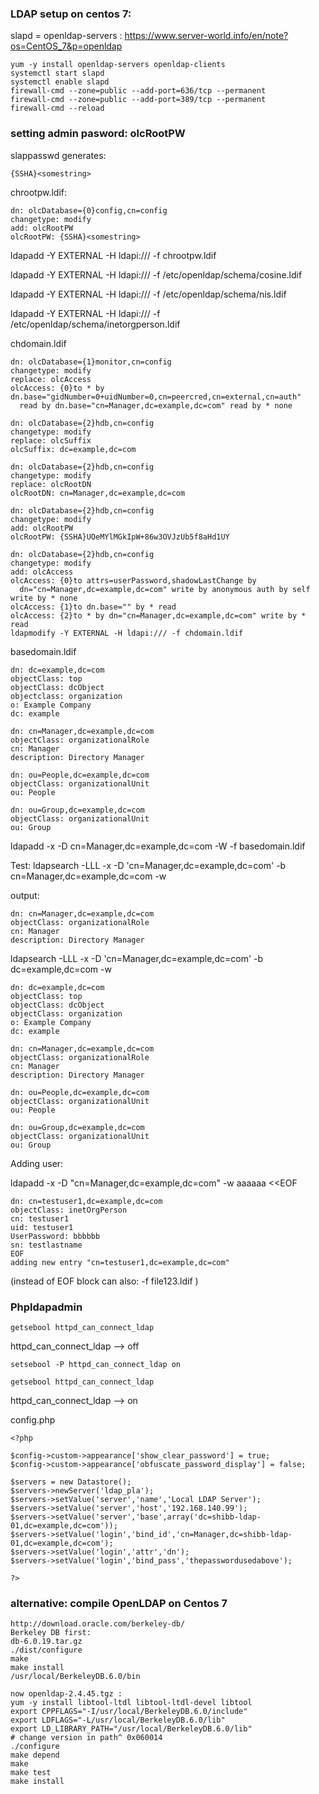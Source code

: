### LDAP setup on centos 7:

slapd = openldap-servers : https://www.server-world.info/en/note?os=CentOS_7&p=openldap 

```
yum -y install openldap-servers openldap-clients
systemctl start slapd
systemctl enable slapd
firewall-cmd --zone=public --add-port=636/tcp --permanent
firewall-cmd --zone=public --add-port=389/tcp --permanent
firewall-cmd --reload
```

### setting admin pasword: olcRootPW

slappasswd 
generates:
```
{SSHA}<somestring>
```
chrootpw.ldif: 
```
dn: olcDatabase={0}config,cn=config
changetype: modify
add: olcRootPW
olcRootPW: {SSHA}<somestring>
```
ldapadd -Y EXTERNAL -H ldapi:/// -f chrootpw.ldif

ldapadd -Y EXTERNAL -H ldapi:/// -f /etc/openldap/schema/cosine.ldif 

ldapadd -Y EXTERNAL -H ldapi:/// -f /etc/openldap/schema/nis.ldif 

ldapadd -Y EXTERNAL -H ldapi:/// -f /etc/openldap/schema/inetorgperson.ldif 


chdomain.ldif 
```
dn: olcDatabase={1}monitor,cn=config
changetype: modify
replace: olcAccess
olcAccess: {0}to * by dn.base="gidNumber=0+uidNumber=0,cn=peercred,cn=external,cn=auth"
  read by dn.base="cn=Manager,dc=example,dc=com" read by * none

dn: olcDatabase={2}hdb,cn=config
changetype: modify
replace: olcSuffix
olcSuffix: dc=example,dc=com

dn: olcDatabase={2}hdb,cn=config
changetype: modify
replace: olcRootDN
olcRootDN: cn=Manager,dc=example,dc=com

dn: olcDatabase={2}hdb,cn=config
changetype: modify
add: olcRootPW
olcRootPW: {SSHA}UOeMYlMGkIpW+86w3OVJzUb5f8aHd1UY

dn: olcDatabase={2}hdb,cn=config
changetype: modify
add: olcAccess
olcAccess: {0}to attrs=userPassword,shadowLastChange by
  dn="cn=Manager,dc=example,dc=com" write by anonymous auth by self write by * none
olcAccess: {1}to dn.base="" by * read
olcAccess: {2}to * by dn="cn=Manager,dc=example,dc=com" write by * read
ldapmodify -Y EXTERNAL -H ldapi:/// -f chdomain.ldif
```


basedomain.ldif 
```
dn: dc=example,dc=com
objectClass: top
objectClass: dcObject
objectclass: organization
o: Example Company
dc: example

dn: cn=Manager,dc=example,dc=com
objectClass: organizationalRole
cn: Manager
description: Directory Manager

dn: ou=People,dc=example,dc=com
objectClass: organizationalUnit
ou: People

dn: ou=Group,dc=example,dc=com
objectClass: organizationalUnit
ou: Group
```

ldapadd -x -D cn=Manager,dc=example,dc=com -W -f basedomain.ldif


Test:
ldapsearch -LLL -x -D 'cn=Manager,dc=example,dc=com' -b cn=Manager,dc=example,dc=com -w <thepasswordusedabove>

output:
```
dn: cn=Manager,dc=example,dc=com
objectClass: organizationalRole
cn: Manager
description: Directory Manager
```

ldapsearch -LLL -x -D 'cn=Manager,dc=example,dc=com' -b dc=example,dc=com -w <thepasswordusedabove>

```
dn: dc=example,dc=com
objectClass: top
objectClass: dcObject
objectClass: organization
o: Example Company
dc: example

dn: cn=Manager,dc=example,dc=com
objectClass: organizationalRole
cn: Manager
description: Directory Manager

dn: ou=People,dc=example,dc=com
objectClass: organizationalUnit
ou: People

dn: ou=Group,dc=example,dc=com
objectClass: organizationalUnit
ou: Group
```


Adding user:


ldapadd -x -D "cn=Manager,dc=example,dc=com" -w aaaaaa <<EOF
```
dn: cn=testuser1,dc=example,dc=com
objectClass: inetOrgPerson
cn: testuser1
uid: testuser1
UserPassword: bbbbbb
sn: testlastname
EOF
adding new entry "cn=testuser1,dc=example,dc=com"
```

(instead of EOF block can also: -f file123.ldif )

### Phpldapadmin

```getsebool httpd_can_connect_ldap```

httpd_can_connect_ldap --> off

```setsebool -P httpd_can_connect_ldap on```

```getsebool httpd_can_connect_ldap```

httpd_can_connect_ldap --> on

config.php 
```
<?php

$config->custom->appearance['show_clear_password'] = true;
$config->custom->appearance['obfuscate_password_display'] = false;

$servers = new Datastore();
$servers->newServer('ldap_pla');
$servers->setValue('server','name','Local LDAP Server');
$servers->setValue('server','host','192.168.140.99');
$servers->setValue('server','base',array('dc=shibb-ldap-01,dc=example,dc=com'));
$servers->setValue('login','bind_id','cn=Manager,dc=shibb-ldap-01,dc=example,dc=com');
$servers->setValue('login','attr','dn');
$servers->setValue('login','bind_pass','thepasswordusedabove');

?>
```


### alternative: compile OpenLDAP on Centos 7

```
http://download.oracle.com/berkeley-db/
Berkeley DB first:
db-6.0.19.tar.gz
./dist/configure
make
make install
/usr/local/BerkeleyDB.6.0/bin

now openldap-2.4.45.tgz :
yum -y install libtool-ltdl libtool-ltdl-devel libtool
export CPPFLAGS="-I/usr/local/BerkeleyDB.6.0/include"
export LDFLAGS="-L/usr/local/BerkeleyDB.6.0/lib"
export LD_LIBRARY_PATH="/usr/local/BerkeleyDB.6.0/lib"
# change version in path^ 0x060014
./configure
make depend 
make
make test
make install
```

